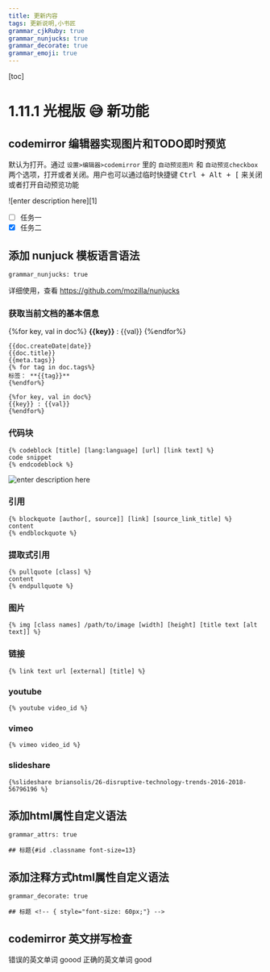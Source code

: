 ```yaml
---
title: 更新内容
tags: 更新说明,小书匠
grammar_cjkRuby: true
grammar_nunjucks: true
grammar_decorate: true
grammar_emoji: true
---
```


[toc]

# 1.11.1 光棍版 :sweat_smile: 新功能 

## codemirror 编辑器实现图片和TODO即时预览

默认为打开。通过 `设置>编辑器>codemirror` 里的 `自动预览图片` 和 `自动预览checkbox` 两个选项，打开或者关闭。用户也可以通过临时快捷键 <kbd><kbd>Ctrl</kbd> + <kbd>Alt</kbd> + <kbd>[</kbd></kbd> 来关闭或者打开自动预览功能

![enter description here][1]

- [ ] 任务一
- [x] 任务二

##  添加 nunjuck 模板语言语法
```
grammar_nunjucks: true
```

详细使用，查看 https://github.com/mozilla/nunjucks

### 获取当前文档的基本信息

{%for key, val in doc%}
**{{key}}** : {{val}}
{%endfor%}

```
{{doc.createDate|date}}
{{doc.title}}
{{meta.tags}}
{% for tag in doc.tags%}
标签： **{{tag}}**
{%endfor%}

{%for key, val in doc%}
{{key}} : {{val}}
{%endfor%}
```

### 代码块

```
{% codeblock [title] [lang:language] [url] [link text] %}
code snippet
{% endcodeblock %}
```
![enter description here][2]
### 引用


``` 
{% blockquote [author[, source]] [link] [source_link_title] %}
content
{% endblockquote %}
```
### 提取式引用

```
{% pullquote [class] %}
content
{% endpullquote %}
```

### 图片

```
{% img [class names] /path/to/image [width] [height] [title text [alt text]] %}
```

### 链接

```
{% link text url [external] [title] %}
```

### youtube

```
{% youtube video_id %}
```

### vimeo

```
{% vimeo video_id %}
```

### slideshare

```
{%slideshare briansolis/26-disruptive-technology-trends-2016-2018-56796196 %}
```




## 添加html属性自定义语法

```
grammar_attrs: true

## 标题{#id .classname font-size=13}
```
##  添加注释方式html属性自定义语法<!-- { style="font-size: 60px;color:red;line-height:60px;"} -->

```
grammar_decorate: true

## 标题 <!-- { style="font-size: 60px;"} -->
```

## codemirror 英文拼写检查

错误的英文单词 goood
正确的英文单词 good


  [2]: /images/2016/12/IMG_20161203_150255.jpg
